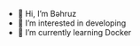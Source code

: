 - 👋 Hi, I’m Bəhruz
- 👀 I’m interested in developing
- 🌱 I’m currently learning Docker

<!---
guliyevdev/guliyevdev is a ✨ special ✨ repository because its `README.md` (this file) appears on your GitHub profile.
You can click the Preview link to take a look at your changes.
--->
